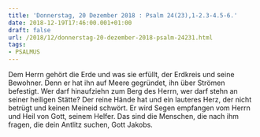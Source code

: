 ```yaml
---
title: 'Donnerstag, 20 Dezember 2018 : Psalm 24(23),1-2.3-4.5-6.'
date: 2018-12-19T17:46:00.001+01:00
draft: false
url: /2018/12/donnerstag-20-dezember-2018-psalm-24231.html
tags: 
- PSALMUS
---
```


Dem Herrn gehört die Erde und was sie erfüllt, der Erdkreis und seine Bewohner. Denn er hat ihn auf Meere gegründet, ihn über Strömen befestigt. Wer darf hinaufziehn zum Berg des Herrn, wer darf stehn an seiner heiligen Stätte? Der reine Hände hat und ein lauteres Herz, der nicht betrügt und keinen Meineid schwört. Er wird Segen empfangen vom Herrn und Heil von Gott, seinem Helfer. Das sind die Menschen, die nach ihm fragen, die dein Antlitz suchen, Gott Jakobs.